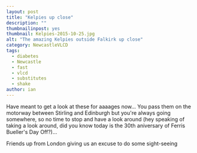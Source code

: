 ```yaml
---
layout: post
title: "Kelpies up close"
description: ""
thumbnailinpost: yes
thumbnail: Kelpies-2015-10-25.jpg
alt: "The amazing Kelpies outside Falkirk up close"
category: NewcastleVLCD
tags:
  - diabetes
  - Newcastle
  - fast
  - vlcd
  - substitutes
  - shake
author: ian
---
```


Have meant to get a look at these for aaaages now... You pass them on the motorway between Stirling and Edinburgh but you're always going somewhere, so no time to stop and have a look around (hey speaking of taking a look around, did you know today is the 30th aniversary of Ferris Bueller's Day Off?)...

Friends up from London giving us an excuse to do some sight-seeing

